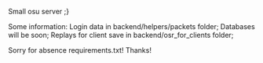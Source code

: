 Small osu server ;}

Some information:
Login data in backend/helpers/packets folder;
Databases will be soon;
Replays for client save in backend/osr_for_clients folder;

Sorry for absence requirements.txt!
Thanks!